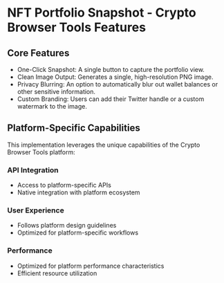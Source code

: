 # NFT Portfolio Snapshot - Crypto Browser Tools Features

## Core Features
- One-Click Snapshot: A single button to capture the portfolio view.
- Clean Image Output: Generates a single, high-resolution PNG image.
- Privacy Blurring: An option to automatically blur out wallet balances or other sensitive information.
- Custom Branding: Users can add their Twitter handle or a custom watermark to the image.

## Platform-Specific Capabilities
This implementation leverages the unique capabilities of the Crypto Browser Tools platform:

### API Integration
- Access to platform-specific APIs
- Native integration with platform ecosystem

### User Experience
- Follows platform design guidelines
- Optimized for platform-specific workflows

### Performance
- Optimized for platform performance characteristics
- Efficient resource utilization
